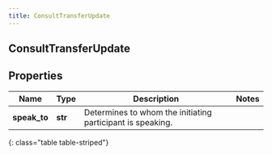 ```yaml
---
title: ConsultTransferUpdate
---
```

## ConsultTransferUpdate

## Properties

|Name | Type | Description | Notes|
|------------ | ------------- | ------------- | -------------|
| **speak_to** | **str** | Determines to whom the initiating participant is speaking. | |
{: class="table table-striped"}


